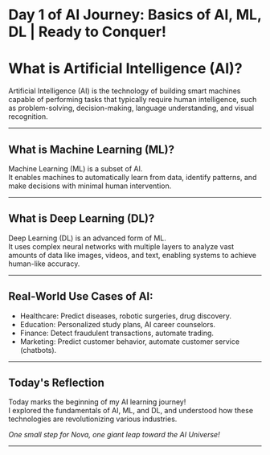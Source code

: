 # Day 1 of AI Journey: Basics of AI, ML, DL | Ready to Conquer! 
# What is Artificial Intelligence (AI)?
Artificial Intelligence (AI) is the technology of building smart machines capable of performing tasks that typically require human intelligence, such as problem-solving, decision-making, language understanding, and visual recognition.

---

## What is Machine Learning (ML)?
Machine Learning (ML) is a subset of AI.  
It enables machines to automatically learn from data, identify patterns, and make decisions with minimal human intervention.

---

## What is Deep Learning (DL)?
Deep Learning (DL) is an advanced form of ML.  
It uses complex neural networks with multiple layers to analyze vast amounts of data like images, videos, and text, enabling systems to achieve human-like accuracy.

---

## Real-World Use Cases of AI:

- Healthcare: Predict diseases, robotic surgeries, drug discovery.
- Education: Personalized study plans, AI career counselors.
- Finance: Detect fraudulent transactions, automate trading.
- Marketing: Predict customer behavior, automate customer service (chatbots).

---

## Today's Reflection
Today marks the beginning of my AI learning journey!  
I explored the fundamentals of AI, ML, and DL, and understood how these technologies are revolutionizing various industries.  

*One small step for Nova, one giant leap toward the AI Universe!* 

---


